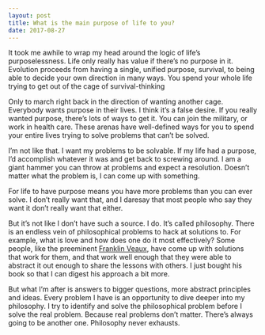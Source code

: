 ```yaml
---
layout: post
title: What is the main purpose of life to you?
date: 2017-08-27
---
```


<p>It took me awhile to wrap my head around the logic of life’s purposelessness. Life only really has value if there’s no purpose in it. Evolution proceeds from having a single, unified purpose, survival, to being able to decide your own direction in many ways. You spend your whole life trying to get out of the cage of survival-thinking</p><p>Only to march right back in the direction of wanting another cage. Everybody wants purpose in their lives. I think it’s a false desire. If you really wanted purpose, there’s lots of ways to get it. You can join the military, or work in health care. These arenas have well-defined ways for you to spend your entire lives trying to solve problems that can’t be solved.</p><p>I’m not like that. I want my problems to be solvable. If my life had a purpose, I’d accomplish whatever it was and get back to screwing around. I am a giant hammer you can throw at problems and expect a resolution. Doesn’t matter what the problem is, I can come up with something.</p><p>For life to have purpose means you have more problems than you can ever solve. I don’t really want that, and I daresay that most people who say they want it don’t really want that either.</p><p>But it’s not like I don’t have such a source. I do. It’s called philosophy. There is an endless vein of philosophical problems to hack at solutions to. For example, what is love and how does one do it most effectively? Some people, like the preeminent <a href="/profile/Franklin-Veaux">Franklin Veaux</a>, have come up with solutions that work for them, and that work well enough that they were able to abstract it out enough to share the lessons with others. I just bought his book so that I can digest his approach a bit more.</p><p>But what I’m after is answers to bigger questions, more abstract principles and ideas. Every problem I have is an opportunity to dive deeper into my philosophy. I try to identify and solve the philosophical problem before I solve the real problem. Because real problems don’t matter. There’s always going to be another one. Philosophy never exhausts.</p>
